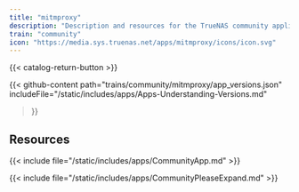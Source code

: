 ```yaml
---
title: "mitmproxy"
description: "Description and resources for the TrueNAS community application called mitmproxy."
train: "community"
icon: "https://media.sys.truenas.net/apps/mitmproxy/icons/icon.svg"
---
```


{{< catalog-return-button >}}

{{< github-content 
    path="trains/community/mitmproxy/app_versions.json"
	includeFile="/static/includes/apps/Apps-Understanding-Versions.md"
>}}

## Resources

{{< include file="/static/includes/apps/CommunityApp.md" >}}

{{< include file="/static/includes/apps/CommunityPleaseExpand.md" >}}
